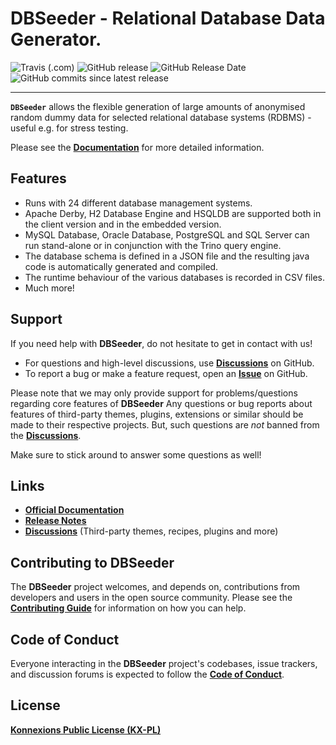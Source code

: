 # DBSeeder - Relational Database Data Generator.

![Travis (.com)](https://img.shields.io/travis/com/KonnexionsGmbH/db_seeder.svg?branch=master)
![GitHub release](https://img.shields.io/github/release/KonnexionsGmbH/db_seeder.svg)
![GitHub Release Date](https://img.shields.io/github/release-date/KonnexionsGmbH/db_seeder.svg)
![GitHub commits since latest release](https://img.shields.io/github/commits-since/KonnexionsGmbH/db_seeder/3.0.7.svg)

----

**`DBSeeder`** allows the flexible generation of large amounts of anonymised random dummy data for selected relational database systems (RDBMS) - useful e.g. for stress testing.

Please see the **[Documentation](https://konnexionsgmbh.github.io/db_seeder/)** for more detailed information.

## Features

- Runs with 24 different database management systems.
- Apache Derby, H2 Database Engine and HSQLDB are supported both in the client version and in the embedded version.
- MySQL Database, Oracle Database, PostgreSQL and SQL Server can run stand-alone or in conjunction with the Trino query engine.
- The database schema is defined in a JSON file and the resulting java code is automatically generated and compiled.
- The runtime behaviour of the various databases is recorded in CSV files.
- Much more!

## Support

If you need help with **DBSeeder**, do not hesitate to get in contact with us!

- For questions and high-level discussions, use **[Discussions](https://github.com/KonnexionsGmbH/db_seeder/discussions)** on GitHub.
- To report a bug or make a feature request, open an **[Issue](https://github.com/KonnexionsGmbH/db_seeder/issues)** on GitHub.

Please note that we may only provide support for problems/questions regarding core features of **DBSeeder**
Any questions or bug reports about features of third-party themes, plugins, extensions or similar should be made to their respective projects.
But, such questions are *not* banned from the **[Discussions](https://github.com/KonnexionsGmbH/db_seeder/discussions)**.

Make sure to stick around to answer some questions as well!

## Links

- **[Official Documentation](https://konnexionsgmbh.github.io/db_seeder/)**
- **[Release Notes](https://konnexionsgmbh.github.io/db_seeder/release-notes/)**
- **[Discussions](https://github.com/KonnexionsGmbH/db_seeder/discussions)** (Third-party themes, recipes, plugins and more)

## Contributing to DBSeeder

The **DBSeeder** project welcomes, and depends on, contributions from developers and users in the open source community. Please see the **[Contributing Guide](https://konnexionsgmbh.github.io/db_seeder/contributing/)** for information on how you can help.

## Code of Conduct

Everyone interacting in the **DBSeeder** project's codebases, issue trackers, and discussion forums is expected to follow the **[Code of Conduct](https://konnexionsgmbh.github.io/db_seeder/code_of_conduct/)**.

## License

**[Konnexions Public License (KX-PL)](https://konnexionsgmbh.github.io/db_seeder/license/)**
